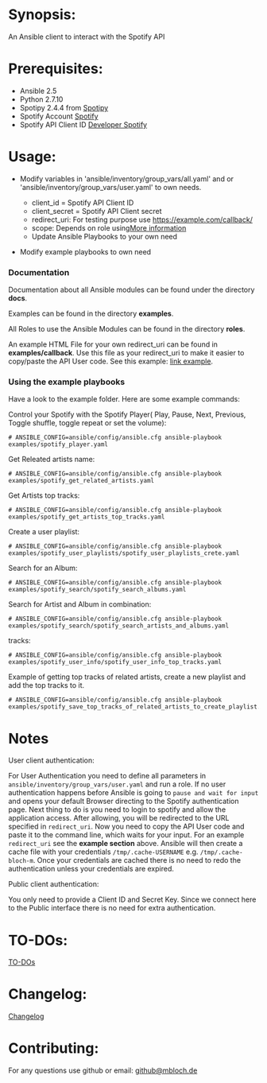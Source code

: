 # Synopsis:
An Ansible client to interact with the Spotify API

# Prerequisites:
* Ansible 2.5
* Python 2.7.10
* Spotipy 2.4.4 from [Spotipy](https://github.com/plamere/spotipy)
* Spotify Account [Spotify](https://spotify.com)
* Spotify API Client ID [Developer Spotify](https://developer.spotify.com/dashboard/login)

# Usage:

* Modify variables in 'ansible/inventory/group_vars/all.yaml' and or 'ansible/inventory/group_vars/user.yaml'  to own needs.
  - client_id = Spotify API Client ID
  - client_secret = Spotify API Client secret
  - redirect_uri: For testing purpose use https://example.com/callback/
  - scope: Depends on role using[More information](https://developer.spotify.com/web-api/using-scopes/)
  - Update Ansible Playbooks to your own need

* Modify example playbooks to own need


### Documentation
Documentation about all Ansible modules can be found under the directory **docs**.

Examples can be found in the directory **examples**.

All Roles to use the Ansible Modules can be found in the directory **roles**.

An example HTML File for your own redirect_uri can be found in **examples/callback**. Use this file as your redirect_uri to make it easier to copy/paste the API User code. See this example: [link example](http://mbloch.s3-website-ap-southeast-2.amazonaws.com/?code=AQDFYVg0pC7YF4rZ1bMApVXNrhbjQn9QPJWRJxs6HmE8eksQgZpyXdKiQIXHgN_5j7lfE6BEZ_asdfasfdMo4Ps0fwep98GZvcvbczvasdfQOPNLx71mA0bmlA3IveCmKLs61qIO_OjAYa8P8a4DSKdtN123123123s6cGCRZ_JElumBELi-aa6e0QQ5hsEX5s1Md9OTf2tO_n5Wy7MUXP-jJBwMUNLUSeP_KG09LCaokpUHXtN5D__-q-S9NJbmYFiCrd8M6J9Cv6EzxcvzxcvzxcvLc8CeCCeQSAuJnl7ZaYY9DYNlZyvYOaoCXM2Ooo7NEtXxvLG-suC3hiMq-siK0hntGbG_1yRWa1jtGAdHOp-Nst9xEMKxvnOKtwOnq_g1Pd7asdfasdft_nioWT9KRL8ooIw2hwSrzhAG4L0y79vu9_KI1mGvQPaYpwQ).

### Using the example playbooks

Have a look to the example folder. Here are some example commands:

Control your Spotify with the Spotify Player( Play, Pause, Next, Previous, Toggle shuffle, toggle repeat or set the volume):
```
# ANSIBLE_CONFIG=ansible/config/ansible.cfg ansible-playbook examples/spotify_player.yaml
```

Get Releated artists name:
```
# ANSIBLE_CONFIG=ansible/config/ansible.cfg ansible-playbook examples/spotify_get_related_artists.yaml
```

Get Artists top tracks:
```
# ANSIBLE_CONFIG=ansible/config/ansible.cfg ansible-playbook examples/spotify_get_artists_top_tracks.yaml
```

Create a user playlist:
```
# ANSIBLE_CONFIG=ansible/config/ansible.cfg ansible-playbook examples/spotify_user_playlists/spotify_user_playlists_crete.yaml
```


Search for an Album:
```
# ANSIBLE_CONFIG=ansible/config/ansible.cfg ansible-playbook examples/spotify_search/spotify_search_albums.yaml
```

Search for Artist and Album in combination:
```
# ANSIBLE_CONFIG=ansible/config/ansible.cfg ansible-playbook examples/spotify_search/spotify_search_artists_and_albums.yaml
```

tracks:
```
# ANSIBLE_CONFIG=ansible/config/ansible.cfg ansible-playbook examples/spotify_user_info/spotify_user_info_top_tracks.yaml
```

Example of getting top tracks of related artists, create a new playlist and add the top tracks to it.
```
# ANSIBLE_CONFIG=ansible/config/ansible.cfg ansible-playbook examples/spotify_save_top_tracks_of_related_artists_to_create_playlist.yaml
```

# Notes

User client authentication:


 For User Authentication you need to define all parameters in `ansible/inventory/group_vars/user.yaml` and run a role.
 If no user authentication happens before Ansible is going to `pause and wait for input` and opens your default Browser directing to the Spotify authentication page. Next thing to do is you need to login to spotify and allow the application access. After allowing, you will be redirected to the URL specified in `redirect_uri`. Now you need to copy the API User code and paste it to the command line, which waits for your input. For an example `redirect_uri` see the **example section** above. Ansible will then create a cache file with your credentials `/tmp/.cache-USERNAME` e.g. `/tmp/.cache-bloch-m`. Once your credentials are cached there is no need to redo the authentication unless your credentials are expired.


Public client authentication:


You only need to provide a Client ID and Secret Key. Since we connect here to the Public interface there is no need for extra authentication.


# TO-DOs:
[TO-DOs](./TODO.md)

# Changelog:
[Changelog](./CHANGELOG.md)

# Contributing:
For any questions use github or email: github@mbloch.de
